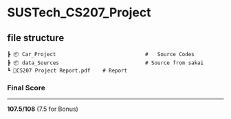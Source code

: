 # SUSTech_CS207_Project

## file structure

```
┣ 📦 Car_Project								#	Source Codes
┣ 📦 data_Sources 							# Source from sakai
┗ 📜CS207 Project Report.pdf    # Report
```

### Final Score

****

**107.5/108**	(7.5 for Bonus)

